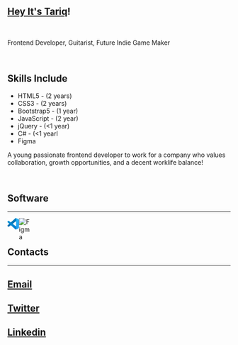 <a href="">

**Hey It's [Tariq](https://www.github.com/KiddKazz)!**
-----------------------------------------------

<br>

Frontend Developer, Guitarist, Future Indie Game Maker

<br>

## Skills Include

* HTML5 - (2 years)
* CSS3 - (2 years)
* Bootstrap5 - (1 year)
* JavaScript - (2 year)
* jQuery - (<1 year) 
* C# - (<1 yearl
* Figma 

A young passionate frontend developer to work for a company who values collaboration, growth opportunities, and a decent worklife balance!
<br>

<br>


## Software
---
<img align="left" alt="Visual Studio Code" width="26px" src="https://raw.githubusercontent.com/github/explore/80688e429a7d4ef2fca1e82350fe8e3517d3494d/topics/visual-studio-code/visual-studio-code.png" />
<img align="left" alt="Figma" width="26px" src="https://img.shields.io/badge/Figma-F24E1E?style=for-the-badge&logo=figma&logoColor=white"/>
<br>

<br>

## Contacts
---
[Email](https://www.tariqmoor3@gmail.com)
 ----
[Twitter](https://www.twitter.com/kazzakus)
 ---
[Linkedin](https://www.linkedin.com/in/tariq-moore/)
 ---


<!---
KiddKazz/KiddKazz is a ✨ special ✨ repository because its `README.md` (this file) appears on your GitHub profile.
You can click the Preview link to take a look at your changes.
--->
